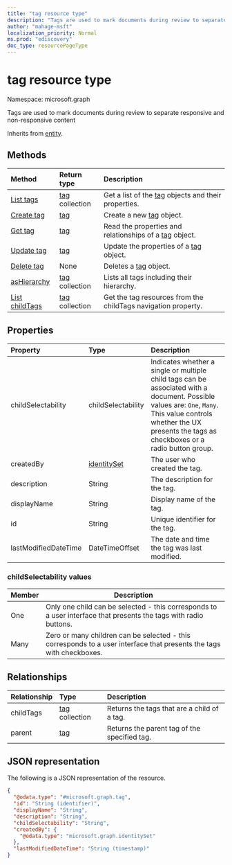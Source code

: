 ```yaml
---
title: "tag resource type"
description: "Tags are used to mark documents during review to separate responsive and non-responsive content"
author: "mahage-msft"
localization_priority: Normal
ms.prod: "ediscovery"
doc_type: resourcePageType
---
```


# tag resource type

Namespace: microsoft.graph

Tags are used to mark documents during review to separate responsive and non-responsive content

Inherits from [entity](../resources/entity.md).

## Methods

|Method|Return type|Description|
|:---|:---|:---|
|[List tags](../api/case-list-tags.md)|[tag](../resources/tag.md) collection|Get a list of the [tag](../resources/tag.md) objects and their properties.|
|[Create tag](../api/case-post-tags.md)|[tag](../resources/tag.md)|Create a new [tag](../resources/tag.md) object.|
|[Get tag](../api/tag-get.md)|[tag](../resources/tag.md)|Read the properties and relationships of a [tag](../resources/tag.md) object.|
|[Update tag](../api/tag-update.md)|[tag](../resources/tag.md)|Update the properties of a [tag](../resources/tag.md) object.|
|[Delete tag](../api/tag-delete.md)|None|Deletes a [tag](../resources/tag.md) object.|
|[asHierarchy](../api/tag-list-ashierarchy.md)|[tag](../resources/tag.md) collection|Lists all tags including their hierarchy.|
|[List childTags](../api/tag-list-childtags.md)|[tag](../resources/tag.md) collection|Get the tag resources from the childTags navigation property.|

## Properties

|Property|Type|Description|
|:---|:---|:---|
|childSelectability|childSelectability|Indicates whether a single or multiple child tags can be associated with a document. Possible values are: `One`, `Many`.  This value controls whether the UX presents the tags as checkboxes or a radio button group.|
|createdBy|[identitySet](../resources/identityset.md)|The user who created the tag.|
|description|String|The description for the tag.|
|displayName|String|Display name of the tag.|
|id|String|Unique identifier for the tag.|
|lastModifiedDateTime|DateTimeOffset|The date and time the tag was last modified.|

### childSelectability values

|Member|Description|
|:----|-----------|
|One|Only one child can be selected - this corresponds to a user interface that presents the tags with radio buttons.|
|Many|Zero or many children can be selected - this corresponds to a user interface that presents the tags with checkboxes.|

## Relationships

|Relationship|Type|Description|
|:---|:---|:---|
|childTags|[tag](../resources/tag.md) collection|Returns the tags that are a child of a tag.|
|parent|[tag](../resources/tag.md)|Returns the parent tag of the specified tag.|

## JSON representation

The following is a JSON representation of the resource.
<!-- {
  "blockType": "resource",
  "keyProperty": "id",
  "@odata.type": "microsoft.graph.tag",
  "baseType": "microsoft.compliance.ediscovery.contract.entity",
  "openType": false
}
-->

``` json
{
  "@odata.type": "#microsoft.graph.tag",
  "id": "String (identifier)",
  "displayName": "String",
  "description": "String",
  "childSelectability": "String",
  "createdBy": {
    "@odata.type": "microsoft.graph.identitySet"
  },
  "lastModifiedDateTime": "String (timestamp)"
}
```

